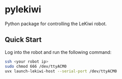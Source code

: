 # pylekiwi

Python package for controlling the LeKiwi robot.

## Quick Start

Log into the robot and run the following command:

```bash
ssh <your robot ip>
sudo chmod 666 /dev/ttyACM0
uvx launch-lekiwi-host --serial-port /dev/ttyACM0
```

